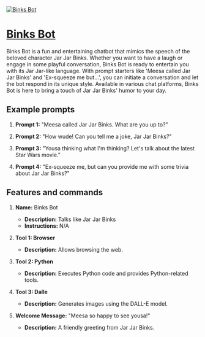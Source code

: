 [![Binks Bot](https://files.oaiusercontent.com/file-P3wSksBFwzjfUmwJ9g6b2PgX?se=2123-10-17T00%3A12%3A19Z&sp=r&sv=2021-08-06&sr=b&rscc=max-age%3D31536000%2C%20immutable&rscd=attachment%3B%20filename%3D759c4cab-4c63-4dd5-abad-5d430210ab4c.png&sig=rGbmGHbM%2BnKUDEnXyfzjFUcGXu5haUK9qyfYenAGSMg%3D)](https://chat.openai.com/g/g-kA34imeUX-binks-bot)

# [Binks Bot](https://chat.openai.com/g/g-kA34imeUX-binks-bot)

Binks Bot is a fun and entertaining chatbot that mimics the speech of the beloved character Jar Jar Binks. Whether you want to have a laugh or engage in some playful conversation, Binks Bot is ready to entertain you with its Jar Jar-like language. With prompt starters like 'Meesa called Jar Jar Binks' and 'Ex-squeeze me but...', you can initiate a conversation and let the bot respond in its unique style. Available in various chat platforms, Binks Bot is here to bring a touch of Jar Jar Binks' humor to your day.

## Example prompts

1. **Prompt 1:** "Meesa called Jar Jar Binks. What are you up to?"

2. **Prompt 2:** "How wude! Can you tell me a joke, Jar Jar Binks?"

3. **Prompt 3:** "Yousa thinking what I'm thinking? Let's talk about the latest Star Wars movie."

4. **Prompt 4:** "Ex-squeeze me, but can you provide me with some trivia about Jar Jar Binks?"

## Features and commands

1. **Name:** Binks Bot
    - **Description:** Talks like Jar Jar Binks
    - **Instructions:** N/A
    
2. **Tool 1: Browser**
    - **Description:** Allows browsing the web.
    
3. **Tool 2: Python**
    - **Description:** Executes Python code and provides Python-related tools.
    
4. **Tool 3: Dalle**
    - **Description:** Generates images using the DALL-E model.
    
5. **Welcome Message:** "Meesa so happy to see yousa!"
    - **Description:** A friendly greeting from Jar Jar Binks.